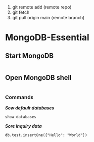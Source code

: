 1. git remote add (remote repo)
2. git fetch
3. git pull origin main (remote branch)

# MongoDB-Essential
## Start MongoDB
```mongodb --dbpath mongod_only
```
## Open MongoDB shell
```mongosh
```
### Commands
***Sow default databases***
```shell
show databases
```
***Sore inquiry data***
```shell
db.test.insertOne({"Hello": "World"})
```
